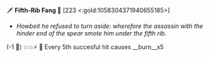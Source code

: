 :dagger: **Fifth-Rib Fang 🐍** [223 <:gold:1058304371940655185>]
- *Howbeit he refused to turn aside: wherefore the assassin with the hinder end of the spear smote him under the fifth rib.*

(-1 🔷) 💥💥⚡  🔀 Every 5th succesful hit causes __burn__x5 
